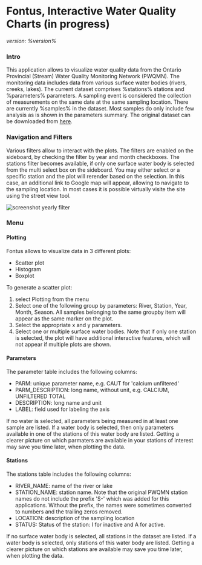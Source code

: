 # Fontus, Interactive Water Quality Charts (in  progress)
*version: %version%*
### Intro 
This application allows to visualize water quality data from the Ontario Provincial (Stream) Water Quality Monitoring Network (PWQMN). The monitoring data includes data from various surface water bodies (rivers, creeks, lakes). The current dataset comprises %stations% stations and %parameters% parameters. A sampling event is considered the collection of measurements on the same date at the same sampling location. There are currently %samples% in the dataset. Most samples do only include few analysis as is shown in the parameters summary. The original dataset can be downloaded from [here](https://www.ontario.ca/data/provincial-stream-water-quality-monitoring-network "download data").

### Navigation and Filters
Various filters allow to interact with the plots. The filters are enabled on the sideboard, by checking the filter by year and month checkboxes. The stations filter becomes available, if only one surface water body is selected from the multi select box on the sideboard. You may either select <all stations> or a specific station and the plot will rerender based on the selection. In this case, an additional link to Google map will appear, allowing to navigate to the sampling location. In most cases it is possible virtually visite the site using the street view tool.

![screenshot yearly filter](https://github.com/lcalmbach/pwqmn/raw/master/static/images/scatter_filter_year.png)

### Menu 
#### Plotting
Fontus allows to visualize data in 3 different plots:
* Scatter plot
* Histogram
* Boxplot

To generate a scatter plot:

1. select Plotting from the menu
2. Select one of the following group by parameters: River, Station, Year, Month, Season. All samples belonging to the same groupby item will appear as the same marker on the plot. 
3. Select the appropriate x and y parameters.
4. Select one or multiple surface water bodies. Note that if only one station is selected, the plot will have additional interactive features, which will not appear if multiple plots are shown.

#### Parameters
The parameter table includes the following columns: 
* PARM: unique parameter name, e.g. CAUT for 'calcium unfiltered'
* PARM_DESCRIPTION: long name, without unit, e.g. CALCIUM, UNFILTERED TOTAL
* DESCRIPTION: long name and unit
* LABEL: field used for labeling the axis

If no water is selected, all parameters being measured in at least one sample are listed. If a water body is selected, then only parameters available in one of the stations of this water body are listed. Getting a clearer picture on which parmaters are available in your stations of interest may save you time later, when plotting the data.

#### Stations
The stations table includes the following columns: 
* RIVER_NAME:   name of the river or lake
* STATION_NAME: station name. Note that the original PWQMN station names do not include the prefix 'S-' which was added for this applications. Without the prefix, the names were sometimes converted to numbers and the trailing zeros removed.
* LOCATION: description of the sampling location
* STATUS: Status of the station: I for inactive and A for active.

If no surface water body is selected, all stations in the dataset are listed. If a water body is selected, only stations of this water body are listed. Getting a clearer picture on which stations are available may save you time later, when plotting the data.

